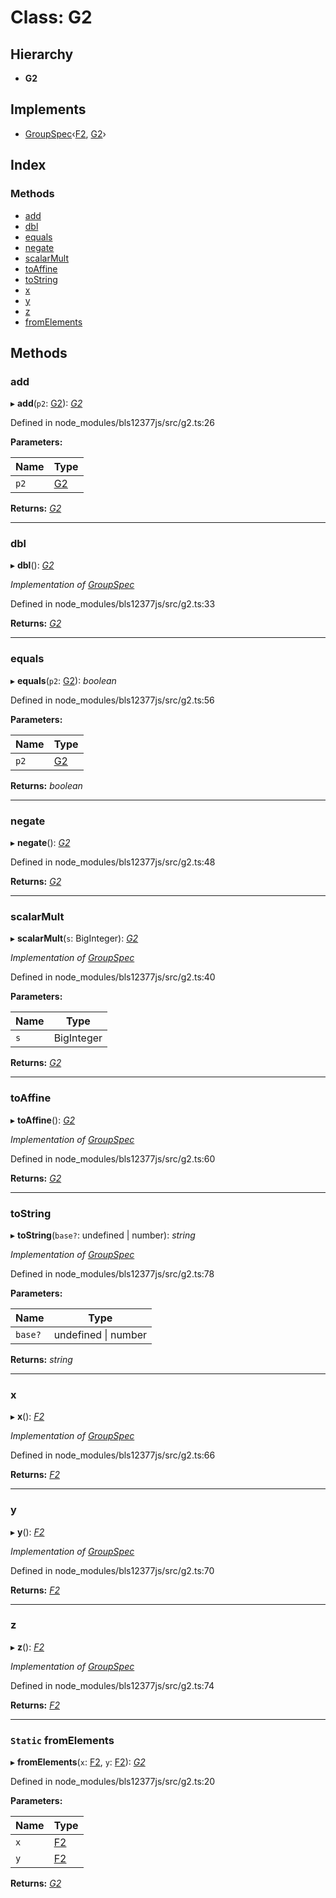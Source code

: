 # Class: G2

## Hierarchy

* **G2**

## Implements

* [GroupSpec](../interfaces/_node_modules_bls12377js_src_defs_.groupspec.md)‹[F2](_node_modules_bls12377js_src_f2_.f2.md), [G2](_node_modules_bls12377js_src_g2_.g2.md)›

## Index

### Methods

* [add](_node_modules_bls12377js_src_g2_.g2.md#add)
* [dbl](_node_modules_bls12377js_src_g2_.g2.md#dbl)
* [equals](_node_modules_bls12377js_src_g2_.g2.md#equals)
* [negate](_node_modules_bls12377js_src_g2_.g2.md#negate)
* [scalarMult](_node_modules_bls12377js_src_g2_.g2.md#scalarmult)
* [toAffine](_node_modules_bls12377js_src_g2_.g2.md#toaffine)
* [toString](_node_modules_bls12377js_src_g2_.g2.md#tostring)
* [x](_node_modules_bls12377js_src_g2_.g2.md#x)
* [y](_node_modules_bls12377js_src_g2_.g2.md#y)
* [z](_node_modules_bls12377js_src_g2_.g2.md#z)
* [fromElements](_node_modules_bls12377js_src_g2_.g2.md#static-fromelements)

## Methods

###  add

▸ **add**(`p2`: [G2](_node_modules_bls12377js_src_g2_.g2.md)): *[G2](_node_modules_bls12377js_src_g2_.g2.md)*

Defined in node_modules/bls12377js/src/g2.ts:26

**Parameters:**

Name | Type |
------ | ------ |
`p2` | [G2](_node_modules_bls12377js_src_g2_.g2.md) |

**Returns:** *[G2](_node_modules_bls12377js_src_g2_.g2.md)*

___

###  dbl

▸ **dbl**(): *[G2](_node_modules_bls12377js_src_g2_.g2.md)*

*Implementation of [GroupSpec](../interfaces/_node_modules_bls12377js_src_defs_.groupspec.md)*

Defined in node_modules/bls12377js/src/g2.ts:33

**Returns:** *[G2](_node_modules_bls12377js_src_g2_.g2.md)*

___

###  equals

▸ **equals**(`p2`: [G2](_node_modules_bls12377js_src_g2_.g2.md)): *boolean*

Defined in node_modules/bls12377js/src/g2.ts:56

**Parameters:**

Name | Type |
------ | ------ |
`p2` | [G2](_node_modules_bls12377js_src_g2_.g2.md) |

**Returns:** *boolean*

___

###  negate

▸ **negate**(): *[G2](_node_modules_bls12377js_src_g2_.g2.md)*

Defined in node_modules/bls12377js/src/g2.ts:48

**Returns:** *[G2](_node_modules_bls12377js_src_g2_.g2.md)*

___

###  scalarMult

▸ **scalarMult**(`s`: BigInteger): *[G2](_node_modules_bls12377js_src_g2_.g2.md)*

*Implementation of [GroupSpec](../interfaces/_node_modules_bls12377js_src_defs_.groupspec.md)*

Defined in node_modules/bls12377js/src/g2.ts:40

**Parameters:**

Name | Type |
------ | ------ |
`s` | BigInteger |

**Returns:** *[G2](_node_modules_bls12377js_src_g2_.g2.md)*

___

###  toAffine

▸ **toAffine**(): *[G2](_node_modules_bls12377js_src_g2_.g2.md)*

*Implementation of [GroupSpec](../interfaces/_node_modules_bls12377js_src_defs_.groupspec.md)*

Defined in node_modules/bls12377js/src/g2.ts:60

**Returns:** *[G2](_node_modules_bls12377js_src_g2_.g2.md)*

___

###  toString

▸ **toString**(`base?`: undefined | number): *string*

*Implementation of [GroupSpec](../interfaces/_node_modules_bls12377js_src_defs_.groupspec.md)*

Defined in node_modules/bls12377js/src/g2.ts:78

**Parameters:**

Name | Type |
------ | ------ |
`base?` | undefined &#124; number |

**Returns:** *string*

___

###  x

▸ **x**(): *[F2](_node_modules_bls12377js_src_f2_.f2.md)*

*Implementation of [GroupSpec](../interfaces/_node_modules_bls12377js_src_defs_.groupspec.md)*

Defined in node_modules/bls12377js/src/g2.ts:66

**Returns:** *[F2](_node_modules_bls12377js_src_f2_.f2.md)*

___

###  y

▸ **y**(): *[F2](_node_modules_bls12377js_src_f2_.f2.md)*

*Implementation of [GroupSpec](../interfaces/_node_modules_bls12377js_src_defs_.groupspec.md)*

Defined in node_modules/bls12377js/src/g2.ts:70

**Returns:** *[F2](_node_modules_bls12377js_src_f2_.f2.md)*

___

###  z

▸ **z**(): *[F2](_node_modules_bls12377js_src_f2_.f2.md)*

*Implementation of [GroupSpec](../interfaces/_node_modules_bls12377js_src_defs_.groupspec.md)*

Defined in node_modules/bls12377js/src/g2.ts:74

**Returns:** *[F2](_node_modules_bls12377js_src_f2_.f2.md)*

___

### `Static` fromElements

▸ **fromElements**(`x`: [F2](_node_modules_bls12377js_src_f2_.f2.md), `y`: [F2](_node_modules_bls12377js_src_f2_.f2.md)): *[G2](_node_modules_bls12377js_src_g2_.g2.md)*

Defined in node_modules/bls12377js/src/g2.ts:20

**Parameters:**

Name | Type |
------ | ------ |
`x` | [F2](_node_modules_bls12377js_src_f2_.f2.md) |
`y` | [F2](_node_modules_bls12377js_src_f2_.f2.md) |

**Returns:** *[G2](_node_modules_bls12377js_src_g2_.g2.md)*
